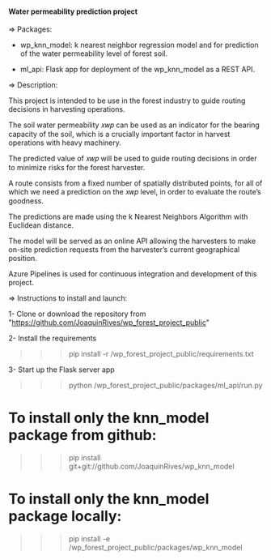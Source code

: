 
 ####  Water permeability prediction project  ####

=> Packages:

- wp_knn_model: k nearest neighbor regression model and for prediction of the 
  water permeability level of forest soil. 

- ml_api: Flask app for deployment of the wp_knn_model as a REST API.


=> Description:

This project is intended to be use in the forest industry to guide routing decisions 
in harvesting operations.

The soil water permeability 𝑥𝑤𝑝 can be used as an indicator for the bearing capacity 
of the soil, which is a crucially important factor in harvest operations with heavy machinery.

The predicted value of 𝑥𝑤𝑝 will be used to guide routing decisions in order to minimize
risks  for the forest harvester.

A route consists from a fixed number of spatially distributed points, for all of which 
we need a prediction on the 𝑥𝑤𝑝 level, in order to evaluate the route’s goodness.

The predictions are made using the k Nearest Neighbors Algorithm with Euclidean distance.

The model will be served as an online API allowing the harvesters to make on-site prediction 
requests from the harvester’s current geographical position.

Azure Pipelines is used for continuous integration and development of this project.


=> Instructions to install and launch:
	
1- Clone or download the repository from "https://github.com/JoaquinRives/wp_forest_project_public"

2- Install the requirements
>>> pip install -r /wp_forest_project_public/requirements.txt

3- Start up the Flask server app 
>>> python /wp_forest_project_public/packages/ml_api/run.py



# To install only the knn_model package from github:
>>> pip install git+git://github.com/JoaquinRives/wp_knn_model

# To install only the knn_model package locally:
>>> pip install -e /wp_forest_project_public/packages/wp_knn_model


	

